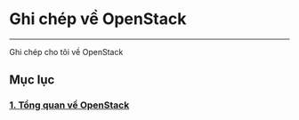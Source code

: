 # Ghi chép về OpenStack
---
Ghi chép cho tôi về OpenStack

## Mục lục
### [1. Tổng quan về OpenStack](docs/openstack-overview.md)
